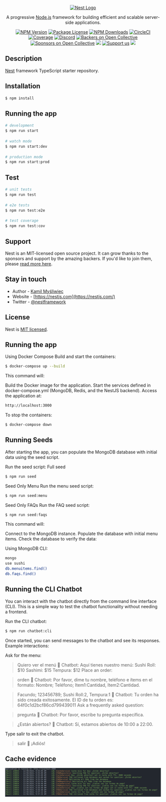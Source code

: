 <p align="center">
  <a href="http://nestjs.com/" target="blank"><img src="https://nestjs.com/img/logo-small.svg" width="200" alt="Nest Logo" /></a>
</p>

[circleci-image]: https://img.shields.io/circleci/build/github/nestjs/nest/master?token=abc123def456
[circleci-url]: https://circleci.com/gh/nestjs/nest

  <p align="center">A progressive <a href="http://nodejs.org" target="_blank">Node.js</a> framework for building efficient and scalable server-side applications.</p>
    <p align="center">
<a href="https://www.npmjs.com/~nestjscore" target="_blank"><img src="https://img.shields.io/npm/v/@nestjs/core.svg" alt="NPM Version" /></a>
<a href="https://www.npmjs.com/~nestjscore" target="_blank"><img src="https://img.shields.io/npm/l/@nestjs/core.svg" alt="Package License" /></a>
<a href="https://www.npmjs.com/~nestjscore" target="_blank"><img src="https://img.shields.io/npm/dm/@nestjs/common.svg" alt="NPM Downloads" /></a>
<a href="https://circleci.com/gh/nestjs/nest" target="_blank"><img src="https://img.shields.io/circleci/build/github/nestjs/nest/master" alt="CircleCI" /></a>
<a href="https://coveralls.io/github/nestjs/nest?branch=master" target="_blank"><img src="https://coveralls.io/repos/github/nestjs/nest/badge.svg?branch=master#9" alt="Coverage" /></a>
<a href="https://discord.gg/G7Qnnhy" target="_blank"><img src="https://img.shields.io/badge/discord-online-brightgreen.svg" alt="Discord"/></a>
<a href="https://opencollective.com/nest#backer" target="_blank"><img src="https://opencollective.com/nest/backers/badge.svg" alt="Backers on Open Collective" /></a>
<a href="https://opencollective.com/nest#sponsor" target="_blank"><img src="https://opencollective.com/nest/sponsors/badge.svg" alt="Sponsors on Open Collective" /></a>
  <a href="https://paypal.me/kamilmysliwiec" target="_blank"><img src="https://img.shields.io/badge/Donate-PayPal-ff3f59.svg"/></a>
    <a href="https://opencollective.com/nest#sponsor"  target="_blank"><img src="https://img.shields.io/badge/Support%20us-Open%20Collective-41B883.svg" alt="Support us"></a>
  <a href="https://twitter.com/nestframework" target="_blank"><img src="https://img.shields.io/twitter/follow/nestframework.svg?style=social&label=Follow"></a>
</p>
  <!--[![Backers on Open Collective](https://opencollective.com/nest/backers/badge.svg)](https://opencollective.com/nest#backer)
  [![Sponsors on Open Collective](https://opencollective.com/nest/sponsors/badge.svg)](https://opencollective.com/nest#sponsor)-->

## Description

[Nest](https://github.com/nestjs/nest) framework TypeScript starter repository.

## Installation

```bash
$ npm install
```

## Running the app

```bash
# development
$ npm run start

# watch mode
$ npm run start:dev

# production mode
$ npm run start:prod
```

## Test

```bash
# unit tests
$ npm run test

# e2e tests
$ npm run test:e2e

# test coverage
$ npm run test:cov
```

## Support

Nest is an MIT-licensed open source project. It can grow thanks to the sponsors and support by the amazing backers. If you'd like to join them, please [read more here](https://docs.nestjs.com/support).

## Stay in touch

- Author - [Kamil Myśliwiec](https://kamilmysliwiec.com)
- Website - [https://nestjs.com](https://nestjs.com/)
- Twitter - [@nestframework](https://twitter.com/nestframework)

## License

Nest is [MIT licensed](LICENSE).

## Running the app
Using Docker Compose
Build and start the containers:

```bash
$ docker-compose up --build
```

This command will:

Build the Docker image for the application.
Start the services defined in docker-compose.yml (MongoDB, Redis, and the NestJS backend).
Access the application at:

```bash
http://localhost:3000
```
To stop the containers:

```bash
$ docker-compose down
```
## Running Seeds
After starting the app, you can populate the MongoDB database with initial data using the seed script.

Run the seed script:
Full seed
```bash
$ npm run seed
```
Seed Only Menu
Run the menu seed script:
```bash
$ npm run seed:menu
```
Seed Only FAQs
Run the FAQ seed script:
```bash
$ npm run seed:faqs
```

This command will:

Connect to the MongoDB instance.
Populate the database with initial menu items.
Check the database to verify the data:

Using MongoDB CLI:
```bash
mongo
use sushi
db.menuitems.find()
db.faqs.find()
```
## Running the CLI Chatbot
You can interact with the chatbot directly from the command line interface (CLI). This is a simple way to test the chatbot functionality without needing a frontend.

Run the CLI chatbot:

```bash
$ npm run chatbot:cli
```
Once started, you can send messages to the chatbot and see its responses. Example interactions:

Ask for the menu:


> Quiero ver el menú
🤖 Chatbot: Aquí tienes nuestro menú:
Sushi Roll: $10
Sashimi: $15
Tempura: $12
Place an order:


> orden
🤖 Chatbot: Por favor, dime tu nombre, teléfono e ítems en el formato: Nombre; Teléfono; Item1:Cantidad, Item2:Cantidad.

> Facundo; 123456789; Sushi Roll:2, Tempura:1
🤖 Chatbot: Tu orden ha sido creada exitosamente. El ID de tu orden es: 64f0c1d2bcf86cd799439011
Ask a frequently asked question:


> pregunta
🤖 Chatbot: Por favor, escribe tu pregunta específica.

> ¿Están abiertos?
🤖 Chatbot: Sí, estamos abiertos de 10:00 a 22:00.

Type salir to exit the chatbot.
> salir
👋 ¡Adiós!

## Cache evidence

![alt text](image.png)